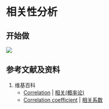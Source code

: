 # 相关性分析

## 开始做

![](/images/统计/独立性检验/相关性分析/1a1.jpg)

## 参考文献及资料

1. 维基百科
	- [Correlation](https://en.wikipedia.org/wiki/Correlation) | [相关(概率论)](https://en.wikipedia.org/wiki/相关_(概率论)) 
	- [Correlation coefficient](https://en.wikipedia.org/wiki/Correlation_coefficient) | [相关系数](https://en.wikipedia.org/wiki/相关系数) 
